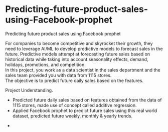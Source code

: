 # Predicting-future-product-sales-using-Facebook-prophet
Predicting future product sales using Facebook prophet

For companies to become competitive and skyrocket their growth, they need to leverage AI/ML to develop predictive models to forecast sales in the future. Predictive models attempt at forecasting future sales based on historical data while taking into account seasonality effects, demand, holidays, promotions, and competition.
In this project, you work as a data scientist in the sales department and the sales team provided you with data from 1115 stores.  
The objective is to predict future daily sales based on the features. 


Project Understanding.

* Predicted future daily sales based on features obtained from the data of 1115 stores, made use of concept called additive regression.
* Applied Facebook prophet to predict future sales using this real world dataset, predicted future weekly, monthly & yearly trends.
-
